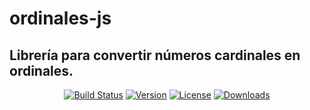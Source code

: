 # ordinales-js
Librería para convertir números cardinales en ordinales.
---
<p align="center">
  <a href="https://travis-ci.org/AndresSaa/ordinales-js"><img src="https://travis-ci.org/AndresSaa/ordinales-js.svg?branch=master" alt="Build Status"></a>
  <a href="https://www.npmjs.com/package/ordinales-js"><img src="https://img.shields.io/npm/v/ordinales-js.svg" alt="Version"></a>
  <a href="https://www.npmjs.com/package/ordinales-js"><img src="https://img.shields.io/npm/l/ordinales-js.svg" alt="License"></a>
  <a href="https://npmcharts.com/compare/ordinales-js?minimal=true"><img src="https://img.shields.io/npm/dm/ordinales-js.svg" alt="Downloads"></a>
</p>